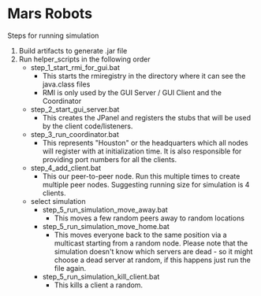 # Mars Robots

Steps for running simulation

1. Build artifacts to generate .jar file
2. Run helper_scripts in the following order
    - step_1_start_rmi_for_gui.bat
      - This starts the rmiregistry in the directory where
        it can see the java.class files
      - RMI is only used by the GUI Server / GUI Client and the Coordinator 
    - step_2_start_gui_server.bat
      - This creates the JPanel and registers the stubs that
       will be used by the client code/listeners.
    - step_3_run_coordinator.bat
      - This represents "Houston" or the headquarters which all nodes will
       register with at initialization time. It is also responsible for providing
        port numbers for all the clients.
    - step_4_add_client.bat
      - This our peer-to-peer node. Run this multiple times to create multiple peer nodes.
            Suggesting running size for simulation is 4 clients.
   - select simulation
        - step_5_run_simulation_move_away.bat
            - This moves a few random peers away to random locations
        - step_5_run_simulation_move_home.bat
            - This moves everyone back to the same position via a multicast starting
                from a random node. Please note that the simulation doesn't know
                which servers are dead - so it might choose a dead server at random,
                if this happens just run the file again.
        - step_5_run_simulation_kill_client.bat
            - This kills a client a random.
   